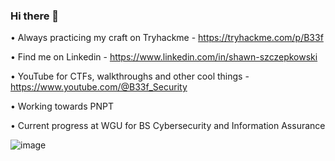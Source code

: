 ### Hi there 👋


•	Always practicing my craft on Tryhackme - https://tryhackme.com/p/B33f

•	Find me on Linkedin - https://www.linkedin.com/in/shawn-szczepkowski

•	YouTube for CTFs, walkthroughs and other cool things - https://www.youtube.com/@B33f_Security

•	Working towards PNPT

•	Current progress at WGU for BS Cybersecurity and Information Assurance

![image](https://user-images.githubusercontent.com/130265537/233866863-116950ee-e323-4df4-8239-55bf2a03e0b3.png)
